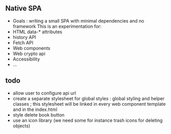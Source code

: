 ## Native SPA
- Goals : writing a small SPA with minimal dependencies and no framework
This is an experimentation for:
- HTML data-* attributes
- history API
- Fetch API
- Web components
- Web crypto api
- Accessibility
- ...

## todo
- allow user to configure api url
- create a separate stylesheet for global styles : global styling and helper classes ; this stylesheet will be linked
in every web component template and in the index.html
- style delete book button
- use an icon library (we need some for instance trash icons for deleting objects)